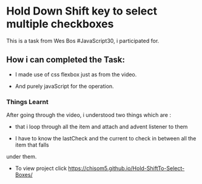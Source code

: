 # Hold Down Shift key to select multiple checkboxes

This is a task from Wes Bos #JavaScript30, i participated for.

## How i can completed the Task:

* I made use of css flexbox just as from the video.

* And purely javaScript for the operation.

### Things Learnt

After going through the video, i understood two things which are :

* that i loop through all the item and attach and advent listener to them

* I have to know the lastCheck and the current to check in between all the item that falls

under them.
 
* To view project click https://chisom5.github.io/Hold-ShiftTo-Select-Boxes/

